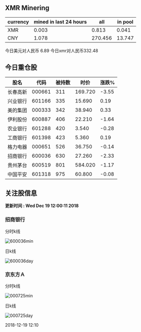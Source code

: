## XMR Minering

|currency|mined in last 24 hours|all|in pool|
|---|---|---|---|
|XMR|0.003|0.813|0.041|
|CNY|1.078|270.456|13.747|

今日美元对人民币 6.89	今日xmr对人民币332.48


## 今日重仓股 

|股名|代码|被持数|时价|涨跌%|
|---|---|---|---|---|
|长春高新|000661|311|169.720|-3.55|
|兴业银行|601166|335|15.690|0.19|
|美的集团|000333|342|38.940|0.33|
|伊利股份|600887|406|22.210|-1.64|
|农业银行|601288|420|3.540|-0.28|
|工商银行|601398|423|5.360|0.19|
|格力电器|000651|526|36.750|-0.14|
|招商银行|600036|630|27.260|-2.33|
|贵州茅台|600519|801|584.020|-1.17|
|中国平安|601318|975|60.800|-0.08|

## 关注股信息
**更新时间 : Wed Dec 19 12:00:11 2018**
### 招商银行 
分时k线

![600036min](http://image.sinajs.cn/newchart/min/n/sh600036.gif)

日k线

![600036day](http://image.sinajs.cn/newchart/daily/n/sh600036.gif)

### 京东方Ａ 
分时k线

![000725min](http://image.sinajs.cn/newchart/min/n/sz000725.gif)

日k线

![000725day](http://image.sinajs.cn/newchart/daily/n/sz000725.gif)

2018-12-19 12:10